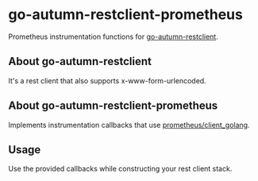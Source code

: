 # go-autumn-restclient-prometheus

Prometheus instrumentation functions for [go-autumn-restclient](https://github.com/StephanHCB/go-autumn-restclient).

## About go-autumn-restclient

It's a rest client that also supports x-www-form-urlencoded.

## About go-autumn-restclient-prometheus

Implements instrumentation callbacks that use [prometheus/client_golang](https://github.com/prometheus/client_golang).

## Usage

Use the provided callbacks while constructing your rest client stack.
